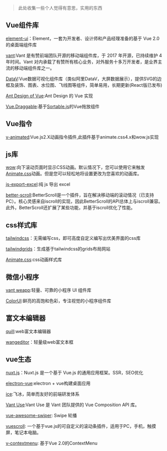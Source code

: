 > 此处收集一些个人觉得有意思，实用的东西

## Vue组件库

[element-ui](https://element.eleme.cn/#/zh-CN)：Element，一套为开发者、设计师和产品经理准备的基于 Vue 2.0 的桌面端组件库

[vant](https://vant-contrib.gitee.io/vant/#/zh-CN/):Vant 是有赞前端团队开源的移动端组件库，于 2017 年开源，已持续维护 4 年时间。Vant 对内承载了有赞所有核心业务，对外服务十多万开发者，是业界主流的移动端组件库之一。

[DataV](https://github.com/DataV-Team/DataV):Vue数据可视化组件库（类似阿里DataV，大屏数据展示），提供SVG的边框及装饰、图表、水位图、飞线图等组件，简单易用，长期更新(React版已发布)

[Ant Design of Vue](https://www.antdv.com/docs/vue/introduce-cn/):Ant Design 的 Vue 实现

[Vue.Draggable](https://github.com/SortableJS/Vue.Draggable):基于[Sortable.js](https://github.com/SortableJS/Sortable)的Vue拖放组件

## Vue指令

[v-animated](https://github.com/Gitsifu/v-animated):Vue.js2.X动画指令插件,此插件基于animate.css4.x和wow.js实现

## js库

[wow](https://www.delac.io/wow/):向下滚动页面时显示CSS动画。默认情况下，您可以使用它来触发[Animate.css](https://animate.style/)动画。但是您可以轻松地将设置更改为您喜欢的动画库。

[js-export-excel](https://github.com/cuikangjie/js-export-excel):纯 js 导出 excel

[better-scroll](https://github.com/ustbhuangyi/better-scroll):BetterScroll是一个插件，旨在解决移动端的滚动情况（已支持PC）。核心灵感来自iscroll的实现，因此BetterScroll的API总体上与iscroll兼容。此外，BetterScroll还扩展了某些功能，并基于iscroll优化了性能。

## css样式库

[tailwindcss](https://tailwindcss.com/)：无需编写css，即可高度自定义编写出优美界面的css库

[tailwindgrids](https://tailwindgrids.com/#/)：生成基于tailwindcss的grids布局网站

[Animate.css](https://animate.style/):css动画样式库

## 微信小程序

[vant weapp](https://github.com/youzan/vant-weapp):轻量、可靠的小程序 UI 组件库

[ColorUI](https://github.com/weilanwl/ColorUI):鲜亮的高饱和色彩，专注视觉的小程序组件库

## 富文本编辑器

[quill](https://github.com/quilljs/quill):web富文本编辑器

[wangeditor](http://www.wangeditor.com/)：轻量级web富文本框

## vue生态

[nuxt.js](https://github.com/nuxt/nuxt.js)：Nuxt.js 是一个基于 Vue.js 的通用应用框架。SSR，SEO优化

[electron-vue](https://github.com/SimulatedGREG/electron-vue):electron + vue构建桌面应用

[ice](https://github.com/alibaba/ice):飞冰，简单而友好的前端研发体系 

[Vant Use](https://youzan.github.io/vant/vant-use/):Vant Use 是 Vant 团队提供的 Vue Composition API 库。

[vue-awesome-swiper](https://github.com/surmon-china/vue-awesome-swiper): Swipe 轮播

[vuescroll](https://github.com/YvesCoding/vuescroll): 一个基于vue.js的可自定义的滚动条插件，适用于PC，手机，触摸屏，笔记本电脑。

[v-contextmenu](https://github.com/heynext/v-contextmenu): 基于Vue 2.0的ContextMenu